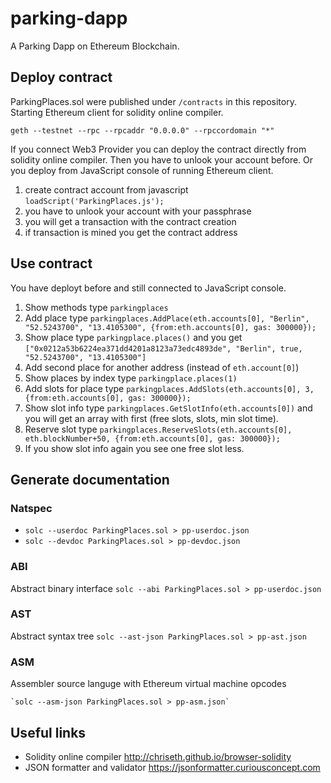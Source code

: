 # parking-dapp
A Parking Dapp on Ethereum Blockchain.

## Deploy contract 
ParkingPlaces.sol were published under `/contracts` in this repository. Starting Ethereum client for solidity online compiler.

`geth --testnet --rpc --rpcaddr "0.0.0.0" --rpccordomain "*"`

If you connect Web3 Provider you can deploy the contract directly from solidity online compiler.
Then you have to unlook your account before. 
Or you deploy from JavaScript console of running Ethereum client.

1. create contract account from javascript `loadScript('ParkingPlaces.js');`
2. you have to unlook your account with your passphrase
3. you will get a transaction with the contract creation
4. if transaction is mined you get the contract address

> 

## Use contract

You have deployt before and still connected to JavaScript console.

1. Show methods type `parkingplaces`
2. Add place type `parkingplaces.AddPlace(eth.accounts[0], "Berlin", "52.5243700", "13.4105300", {from:eth.accounts[0], gas: 300000});`
3. Show place type `parkingplace.places()` and you get `["0x0212a53b6224ea371dd4201a8123a73edc4893de", "Berlin", true, "52.5243700", "13.4105300"]`
4. Add second place for another address (instead of `eth.account[0]`)
5. Show places by index type `parkingplace.places(1)`
6. Add slots for place type `parkingplaces.AddSlots(eth.accounts[0], 3, {from:eth.accounts[0], gas: 300000});`
7. Show slot info type `parkingplaces.GetSlotInfo(eth.accounts[0])` and you will get an array with first (free slots, slots, min slot time).
8. Reserve slot type `parkingplaces.ReserveSlots(eth.accounts[0], eth.blockNumber+50, {from:eth.accounts[0], gas: 300000});`
9. If you show slot info again you see one free slot less.

## Generate documentation

### Natspec 

- `solc --userdoc ParkingPlaces.sol > pp-userdoc.json`
- `solc --devdoc ParkingPlaces.sol > pp-devdoc.json`

### ABI
Abstract binary interface `solc --abi ParkingPlaces.sol > pp-userdoc.json` 

### AST
Abstract syntax tree `solc --ast-json ParkingPlaces.sol > pp-ast.json`

### ASM
Assembler source languge with Ethereum virtual machine opcodes

	`solc --asm-json ParkingPlaces.sol > pp-asm.json`

## Useful links
- Solidity online compiler <http://chriseth.github.io/browser-solidity>
- JSON formatter and validator <https://jsonformatter.curiousconcept.com>